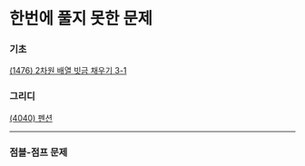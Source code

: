 # 한번에 풀지 못한 문제

### 기초
[(1476) 2차원 배열 빗금 채우기 3-1](https://codeup.kr/problem.php?id=1476)


### 그리디
[(4040) 펜션](https://codeup.kr/problem.php?id=4040)

---
### 점블-점프 문제